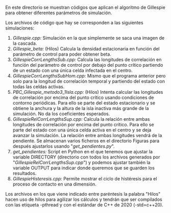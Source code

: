 En este directorio se muestran códigos que aplican el algoritmo de Gillespie para obtener diferentes parámetros de simulación.

Los archivos de código que hay se corresponden a las siguientes simulaciones:

1. *Gillespie.cpp:* Simulación en la que simplemente se saca una imagen de la cascada.
2. *Gillespie_beta:* (Hilos) Calcula la densidad estacionaria en función del parámetro de control para poder obtener beta.
3. *GillespieCorrLengthsSub.cpp:* Calcula las longitudes de correlación en función del parámetro de control por debajo del punto crítico partiendo de un estado con una única celda infectada en el centro.
4. *GillespieCorrLengthsSubHom.cpp:* Mismo que el programa anterior pero solo para la longitud de correlación temporal y partiendo del estado con todas las celdas activas.
5. *PBC_Gillespie_metodo3_1Isla.cpp:* (Hilos) Intenta calcular las longitudes de correlación por encima del punto crítico usando condiciones de contorno periódicas. Para ello se parte del estado estacionario y se obtiene la anchura y la altura de la isla inactiva más grande de la simulación. No da los coeficientes esperados.
6. *GillespieRelCorrLengthsSup.cpp:* Calcula la relación entre ambas longitudes de correlación por encima del punto crítico. Para ello se parte del estado con una única celda activa en el centro y se deja avanzar la simulación. La relación entre ambas longitudes vendrá de la pendiente. Se almacenan varios ficheros en el directorio Figuras para después ajustarlos usando "*get_pendientes.py*".
7. *get_pendientes:* Script en Python en el que tenemos que ajustar la variable DIRECTORY (directorio con todos los archivos generados por "*GillespieRelCorrLengthsSup.cpp*") y podemos ajustar también la variable OUTPUT para indicar donde queremos que se guarden los resultados.
8. *GillespieHisteresis.cpp:* Permite mostrar el ciclo de histéresis para el proceso de contacto en una dimensión.

Los archivos en los que viene indicado entre paréntesis la palabra "Hilos" hacen uso de hilos para agilizar los cálculos y tendrán que ser compilados con las etiqueta -pthread y con el estándar de C++ de 2020 (-std=c++20).
